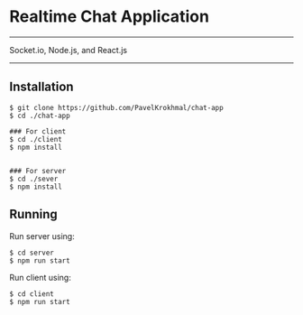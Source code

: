 # Realtime Chat Application

---

Socket.io, Node.js, and React.js

---

## Installation

```
$ git clone https://github.com/PavelKrokhmal/chat-app
$ cd ./chat-app

### For client
$ cd ./client
$ npm install


### For server
$ cd ./sever
$ npm install

```

## Running

Run server using:

```
$ cd server
$ npm run start
```


Run client using:

```
$ cd client
$ npm run start
```